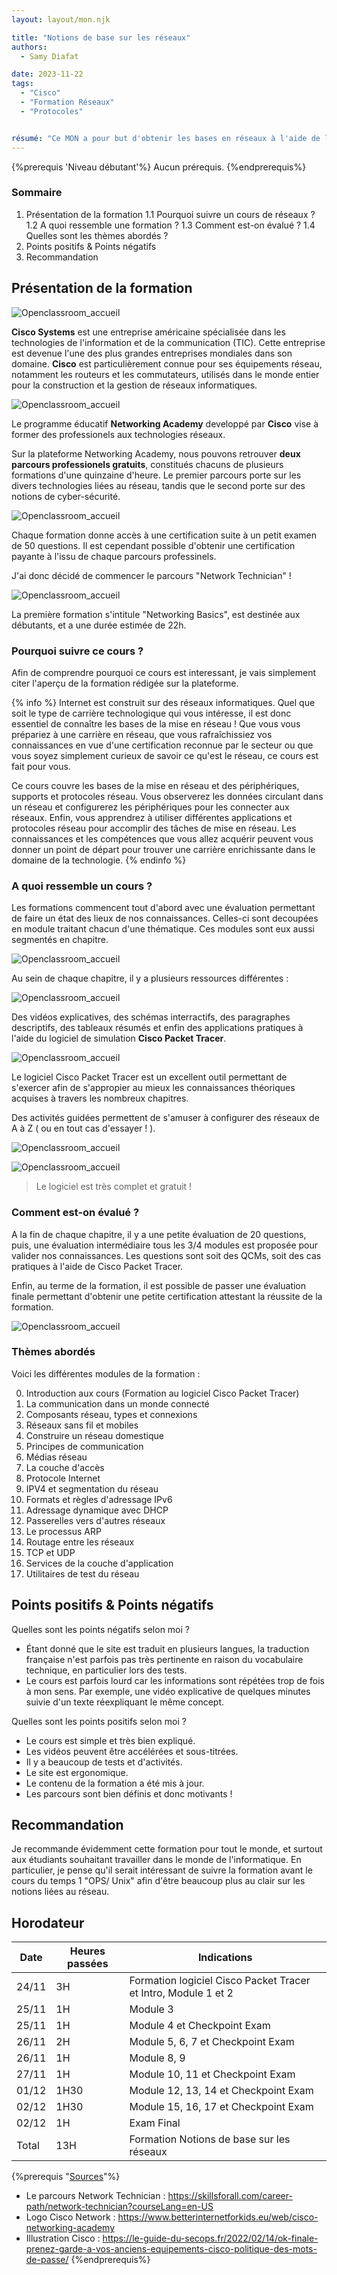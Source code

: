 ```yaml
---
layout: layout/mon.njk

title: "Notions de base sur les réseaux"
authors:
  - Samy Diafat

date: 2023-11-22
tags: 
  - "Cisco"
  - "Formation Réseaux"
  - "Protocoles"


résumé: "Ce MON a pour but d'obtenir les bases en réseaux à l'aide de l'une des formations développées par l'entreprise Cisco sur la plateforme Networking Academy. "
---
```

{%prerequis 'Niveau débutant'%} 
Aucun prérequis.
{%endprerequis%}

### Sommaire 
1. Présentation de la formation
1.1 Pourquoi suivre un cours de réseaux  ? 
1.2 A quoi ressemble une formation  ? 
1.3 Comment est-on évalué ?
1.4 Quelles sont les thèmes abordés ?
2. Points positifs & Points négatifs
3. Recommandation
  
## Présentation de la formation



![Openclassroom_accueil](./Cisco.jpg)


**Cisco Systems** est une entreprise américaine spécialisée dans les technologies de l'information et de la communication (TIC).
Cette entreprise est devenue l'une des plus grandes entreprises mondiales dans son domaine.
**Cisco** est particulièrement connue pour ses équipements réseau, notamment les routeurs et les commutateurs, utilisés dans le monde entier pour la construction et la gestion de réseaux informatiques.


![Openclassroom_accueil](./cisconetwork.jpg)

Le programme éducatif **Networking Academy** developpé par **Cisco** vise à former des professionels aux technologies réseaux.

Sur la plateforme Networking Academy, nous pouvons retrouver **deux parcours professionels gratuits**, constitués chacuns de plusieurs formations d'une quinzaine d'heure. Le premier parcours porte sur les divers technologies liées au réseau, tandis que le second porte sur des notions de cyber-sécurité.



![Openclassroom_accueil](./careerpath.png)


Chaque formation donne accès à une certification suite à un petit examen de 50 questions. Il est cependant possible d'obtenir une certification payante à l'issu de chaque parcours professinels.

J'ai donc décidé de commencer le parcours "Network Technician" ! 

![Openclassroom_accueil](./networkpath.png)

La première formation s'intitule "Networking Basics", est destinée aux débutants, et a une durée estimée de 22h.

### Pourquoi suivre ce cours ? 


Afin de comprendre pourquoi ce cours est interessant, je vais simplement citer l'aperçu de la formation rédigée sur la plateforme.


{% info %}
Internet est construit sur des réseaux informatiques. Quel que soit le type de carrière technologique qui vous intéresse, il est donc essentiel de connaître les bases de la mise en réseau ! Que vous vous prépariez à une carrière en réseau, que vous rafraîchissiez vos connaissances en vue d'une certification reconnue par le secteur ou que vous soyez simplement curieux de savoir ce qu'est le réseau, ce cours est fait pour vous.

Ce cours couvre les bases de la mise en réseau et des périphériques, supports et protocoles réseau. Vous observerez les données circulant dans un réseau et configurerez les périphériques pour les connecter aux réseaux. Enfin, vous apprendrez à utiliser différentes applications et protocoles réseau pour accomplir des tâches de mise en réseau. Les connaissances et les compétences que vous allez acquérir peuvent vous donner un point de départ pour trouver une carrière enrichissante dans le domaine de la technologie.
{% endinfo %}




### A quoi ressemble un cours ? 



Les formations commencent tout d'abord avec une évaluation permettant de faire un état des lieux de nos connaissances.
Celles-ci sont  decoupées en module traitant chacun d'une thématique.
 Ces modules sont eux aussi segmentés en chapitre.

 ![Openclassroom_accueil](./exemplemodule1.png)
 
 Au sein de chaque chapitre, il y a plusieurs ressources différentes : 

 ![Openclassroom_accueil](./exemplechapitre.png)

Des vidéos explicatives, des schémas interractifs, des paragraphes descriptifs, des tableaux résumés et enfin des applications pratiques à l'aide du logiciel de simulation **Cisco Packet Tracer**.

 ![Openclassroom_accueil](./logociscopacket.png)



Le logiciel Cisco Packet Tracer est un excellent outil permettant de s'exercer afin de s'appropier au mieux les connaissances théoriques acquises à travers les nombreux chapitres.

Des activités guidées permettent de s'amuser à configurer des réseaux de A à Z ( ou en tout cas d'essayer ! ).

 ![Openclassroom_accueil](./packetracer1.png)


 ![Openclassroom_accueil](./packetracer2.png)

>Le logiciel est très complet et gratuit ! 
### Comment est-on évalué ?


A la fin de chaque chapitre, il y a une petite évaluation de 20 questions, puis, une évaluation intermédiaire tous les 3/4 modules est proposée pour valider nos connaissances. Les questions sont soit des QCMs, soit des cas pratiques à l'aide de Cisco Packet Tracer.

Enfin, au terme de la formation, il est possible de passer une évaluation finale permettant d'obtenir une petite certification attestant la réussite de la formation.

![Openclassroom_accueil](./certif.png)

### Thèmes abordés

Voici les différentes modules de la formation :

0. Introduction aux cours (Formation au logiciel Cisco Packet Tracer)
1. La communication dans un monde connecté
2. Composants réseau, types et connexions
3. Réseaux sans fil et mobiles
4. Construire un réseau domestique
5. Principes de communication
6. Médias réseau
7. La couche d'accès
8. Protocole Internet
9. IPV4 et segmentation du réseau
10. Formats et règles d'adressage IPv6
11. Adressage dynamique avec DHCP
12. Passerelles vers d'autres réseaux
13. Le processus ARP
14. Routage entre les réseaux
15. TCP et UDP
16. Services de la couche d'application
17. Utilitaires de test du réseau

## Points positifs & Points négatifs

Quelles sont les points négatifs selon moi ?

- Étant donné que le site est traduit en plusieurs langues, la traduction française n'est parfois pas très pertinente en raison du vocabulaire technique, en particulier lors des tests. 
- Le cours est parfois lourd car les informations sont répétées trop de fois à mon sens. Par exemple, une vidéo explicative de quelques minutes suivie d'un texte réexpliquant le même concept.

Quelles sont les points positifs selon moi ?

- Le cours est simple et très bien expliqué.
- Les vidéos peuvent être accélérées et sous-titrées.
- Il y a beaucoup de tests et d'activités.
- Le site est ergonomique.
- Le contenu de la formation a été mis à jour. 
- Les parcours sont bien définis et donc  motivants !









##  Recommandation

Je recommande évidemment cette formation pour tout le monde, et surtout aux étudiants souhaitant travailler dans le monde de l'informatique.
En particulier, je pense qu'il serait intéressant de suivre la formation avant le cours du temps 1 "OPS/ Unix" afin d'être beaucoup plus au clair sur les notions liées au réseau. 



## Horodateur
| Date | Heures passées | Indications | 
| -------- | -------- |-------- |
| 24/11 | 3H  | Formation logiciel Cisco Packet Tracer et Intro, Module 1 et 2|
| 25/11 | 1H  | Module 3|
| 25/11 | 1H  | Module 4 et Checkpoint Exam|
| 26/11 | 2H  | Module 5, 6, 7 et Checkpoint Exam|
| 26/11 | 1H  | Module 8, 9|
| 27/11 | 1H  | Module 10, 11 et Checkpoint Exam|
| 01/12 | 1H30  | Module 12, 13, 14 et Checkpoint Exam|
| 02/12 | 1H30  | Module 15, 16, 17 et Checkpoint Exam|
| 02/12 | 1H  | Exam Final|
| Total | 13H  | Formation Notions de base sur les réseaux|


{%prerequis "<u>Sources</u>"%} 
- Le parcours Network Technician : https://skillsforall.com/career-path/network-technician?courseLang=en-US
- Logo Cisco Network : https://www.betterinternetforkids.eu/web/cisco-networking-academy
- Illustration Cisco : https://le-guide-du-secops.fr/2022/02/14/ok-finale-prenez-garde-a-vos-anciens-equipements-cisco-politique-des-mots-de-passe/
{%endprerequis%} 
